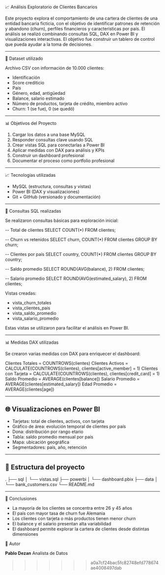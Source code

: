 📈 Análisis Exploratorio de Clientes Bancarios

Este proyecto explora el comportamiento de una cartera de clientes de una entidad bancaria ficticia, con el objetivo de identificar patrones de retención y abandono (churn), perfiles financieros y características por país. El análisis se realizó combinando consultas SQL, DAX en Power BI y visualizaciones interactivas. El objetivo fue construir un tablero de control que pueda ayudar a la toma de decisiones.

---

📄 Dataset utilizado

Archivo CSV con información de 10.000 clientes:

* Identificación
* Score crediticio
* País
* Género, edad, antigüedad
* Balance, salario estimado
* Número de productos, tarjeta de crédito, miembro activo
* Churn: 1 (se fue), 0 (se quedó)

---

📊 Objetivos del Proyecto

1. Cargar los datos a una base MySQL
2. Responder consultas clave usando SQL
3. Crear vistas SQL para conectarlas a Power BI
4. Aplicar medidas con DAX para análisis y KPIs
5. Construir un dashboard profesional
6. Documentar el proceso como portfolio profesional

---

📈 Tecnologías utilizadas

* MySQL (estructura, consultas y vistas)
* Power BI (DAX y visualizaciones)
* Git + GitHub (versionado y documentación)

---

📃 Consultas SQL realizadas

Se realizaron consultas básicas para exploración inicial:

-- Total de clientes
SELECT COUNT(*) FROM clientes;

-- Churn vs retenidos
SELECT churn, COUNT(*) FROM clientes GROUP BY churn;

-- Clientes por país
SELECT country, COUNT(*) FROM clientes GROUP BY country;

-- Saldo promedio
SELECT ROUND(AVG(balance), 2) FROM clientes;

-- Salario promedio
SELECT ROUND(AVG(estimated_salary), 2) FROM clientes;


Vistas creadas:

* vista\_churn\_totales
* vista\_clientes\_pais
* vista\_saldo\_promedio
* vista\_salario\_promedio

Estas vistas se utilizaron para facilitar el análisis en Power BI.

---

📊 Medidas DAX utilizadas

Se crearon varias medidas con DAX para enriquecer el dashboard:

Clientes Totales = COUNTROWS(clientes)
Clientes Activos = CALCULATE(COUNTROWS(clientes), clientes[active_member] = 1)
Clientes con Tarjeta = CALCULATE(COUNTROWS(clientes), clientes[credit_card] = 1)
Saldo Promedio = AVERAGE(clientes[balance])
Salario Promedio = AVERAGE(clientes[estimated_salary])
Edad Promedio = AVERAGE(clientes[age])

---

## 🌐 Visualizaciones en Power BI

* Tarjetas: total de clientes, activos, con tarjeta
* Gráfico de área: evolución temporal de clientes por país
* Dona: distribución por rango etario
* Tabla: saldo promedio mensual por país
* Mapa: ubicación geográfica
* Segmentadores: país, año, retención

---

## 📁 Estructura del proyecto

.
├── sql
│   └── vistas.sql
├── powerbi
│   └── dashboard.pbix
├── data
│   └── bank_customers.csv
└── README.md

---
🚀 Conclusiones

* La mayoría de los clientes se concentra entre 26 y 45 años
* El país con mayor tasa de churn fue Alemania
* Los clientes con tarjeta o más productos tienen menor churn
* El balance y el salario presentan alta variabilidad
* El dashboard permite explorar la cartera de clientes desde distintas dimensiones



🚜 Autor

**Pablo Dezan**
Analista de Datos

>>>>>>> a0a7cf24bac5fc82748efd778674ae4008497dab
